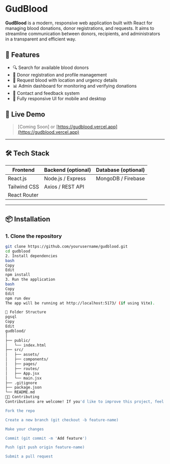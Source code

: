 # GudBlood

**GudBlood** is a modern, responsive web application built with React for managing blood donations, donor registrations, and requests. It aims to streamline communication between donors, recipients, and administrators in a transparent and efficient way.

## 🌟 Features

- 🔍 Search for available blood donors
- 📝 Donor registration and profile management
- 🧾 Request blood with location and urgency details
- 📊 Admin dashboard for monitoring and verifying donations
- 💬 Contact and feedback system
- 📱 Fully responsive UI for mobile and desktop

## 🚀 Live Demo

> [Coming Soon] or [https://gudblood.vercel.app](https://gudblood.vercel.app)

---

## 🛠️ Tech Stack

| Frontend        | Backend (optional) | Database (optional) |
|-----------------|--------------------|----------------------|
| React.js        | Node.js / Express  | MongoDB / Firebase   |
| Tailwind CSS    | Axios / REST API   |                      |
| React Router    |                    |                      |

---

## 📦 Installation

### 1. Clone the repository

```bash
git clone https://github.com/yourusername/gudblood.git
cd gudblood
2. Install dependencies
bash
Copy
Edit
npm install
3. Run the application
bash
Copy
Edit
npm run dev
The app will be running at http://localhost:5173/ (if using Vite).

📁 Folder Structure
pgsql
Copy
Edit
gudblood/
│
├── public/
│   └── index.html
├── src/
│   ├── assets/
│   ├── components/
│   ├── pages/
│   ├── routes/
│   ├── App.jsx
│   └── main.jsx
├── .gitignore
├── package.json
└── README.md
🧑‍💻 Contributing
Contributions are welcome! If you'd like to improve this project, feel free to fork it and submit a pull request.

Fork the repo

Create a new branch (git checkout -b feature-name)

Make your changes

Commit (git commit -m 'Add feature')

Push (git push origin feature-name)

Submit a pull request

